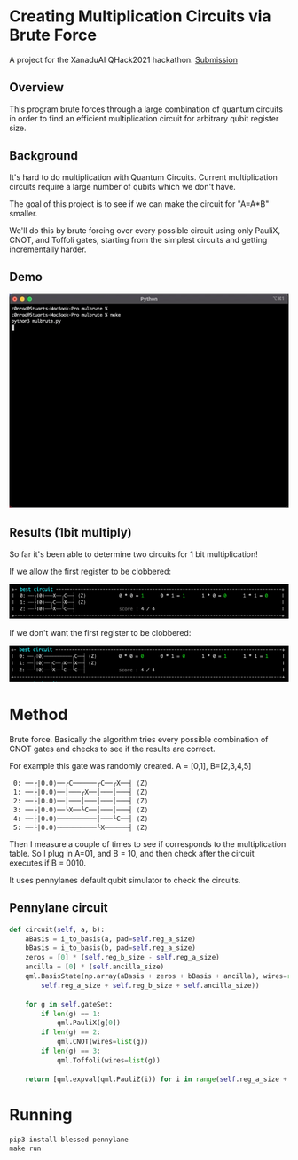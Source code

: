 # Creating Multiplication Circuits via Brute Force

A project for the XanaduAI QHack2021 hackathon. [Submission](https://github.com/XanaduAI/QHack/issues/11)

## Overview

This program brute forces through a large combination of quantum circuits in order to find an efficient multiplication circuit for arbitrary qubit register size.

## Background

It's hard to do multiplication with Quantum Circuits. Current multiplication circuits require a large number of qubits which we don't have.

The goal of this project is to see if we can make the circuit for "A=A\*B" smaller.

We'll do this by brute forcing over every possible circuit using only PauliX, CNOT, and Toffoli gates, starting from the simplest circuits and getting incrementally harder.

## Demo

![demo](/mulbrute_1bit.gif)

## Results (1bit multiply)

So far it's been able to determine two circuits for 1 bit multiplication!

If we allow the first register to be clobbered:

![1_clobber](/1_clobber.png)

If we don't want the first register to be clobbered:

![1_noclobber](1_noclobber.png)

# Method

Brute force. Basically the algorithm tries every possible combination of CNOT gates and checks to see if the results are correct.

For example this gate was randomly created. A = [0,1], B=[2,3,4,5]

```
 0: ──╭|0.0⟩──╭C──────╭C──╭X──┤ ⟨Z⟩
 1: ──├|0.0⟩──│───╭X──│───│───┤ ⟨Z⟩
 2: ──├|0.0⟩──│───│───│───│───┤ ⟨Z⟩
 3: ──├|0.0⟩──╰X──╰C──│───│───┤ ⟨Z⟩
 4: ──├|0.0⟩──────────│───╰C──┤ ⟨Z⟩
 5: ──╰|0.0⟩──────────╰X──────┤ ⟨Z⟩
```

Then I measure a couple of times to see if corresponds to the multiplication table. So I plug in A=01, and B = 10, and then check after the circuit executes if B = 0010.

It uses pennylanes default qubit simulator to check the circuits.

## Pennylane circuit

```python
def circuit(self, a, b):
    aBasis = i_to_basis(a, pad=self.reg_a_size)
    bBasis = i_to_basis(b, pad=self.reg_a_size)
    zeros = [0] * (self.reg_b_size - self.reg_a_size)
    ancilla = [0] * (self.ancilla_size)
    qml.BasisState(np.array(aBasis + zeros + bBasis + ancilla), wires=range(
        self.reg_a_size + self.reg_b_size + self.ancilla_size))

    for g in self.gateSet:
        if len(g) == 1:
            qml.PauliX(g[0])
        if len(g) == 2:
            qml.CNOT(wires=list(g))
        if len(g) == 3:
            qml.Toffoli(wires=list(g))

    return [qml.expval(qml.PauliZ(i)) for i in range(self.reg_a_size + self.reg_b_size)]
```

# Running

```
pip3 install blessed pennylane
make run
```
